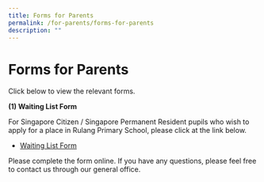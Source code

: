 ```yaml
---
title: Forms for Parents
permalink: /for-parents/forms-for-parents
description: ""
---
```

# Forms for Parents


Click below to view the relevant forms.

**(1) Waiting List Form**


For Singapore Citizen / Singapore Permanent Resident pupils who wish to apply for a place in Rulang Primary School, please click at the link below.

*   [Waiting List Form](https://form.gov.sg/#!/60c6b488204151001269e4b3)  
    

Please complete the form online. If you have any questions, please feel free to contact us through our general office.
